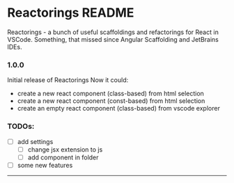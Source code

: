 # Reactorings README

Reactorings - a bunch of useful scaffoldings and refactorings for React in VSCode.
Something, that missed since Angular Scaffolding and JetBrains IDEs.

### 1.0.0

Initial release of Reactorings
Now it could:
- create a new react component (class-based) from html selection
- create a new react component (const-based) from html selection
- create an empty react component (class-based) from vscode explorer

### TODOs:

- [ ] add settings
  - [ ] change jsx extension to js
  - [ ] add component in folder
- [ ] some new features

-------------------------------------------------------------------------------------
